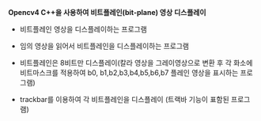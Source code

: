 **Opencv4 C++을 사용하여 비트플레인(bit-plane) 영상 디스플레이**

- 비트플레인 영상을 디스플레이하는 프로그램

- 임의 영상을 읽어서 비트플레인을 디스플레이하는 프로그램

- 비트플레인은 8비트만 디스플레이(칼라 영상을 그레이영상으로 변환 후 각 화소에 비트마스크를 적용하여 b0, b1,b2,b3,b4,b5,b6,b7 플레인 영상을 표시하는 프로그램)

- trackbar를 이용하여 각 비트플레인을 디스플레이 (트랙바 기능이 표함된 프로그램)
